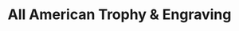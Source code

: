 ---
title: "All American Trophy & Engraving"
url: /erie/all-american-trophy-and-engraving/
shop: trophy
---